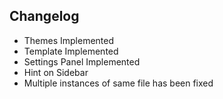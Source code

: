 ## Changelog
- Themes Implemented
- Template Implemented
- Settings Panel Implemented
- Hint on Sidebar
- Multiple instances of same file has been fixed